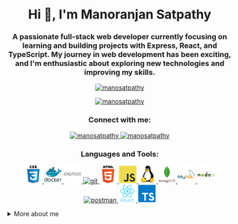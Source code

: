 <!-- Add your profile banner here, if you have one -->

<h1 align="center">Hi 👋, I'm Manoranjan Satpathy</h1>
<h3 align="center">A passionate full-stack web developer currently focusing on learning and building projects with Express, React, and TypeScript. My journey in web development has been exciting, and I'm enthusiastic about exploring new technologies and improving my skills.</h3>

<p align="center">
  <a href="https://github.com/ryo-ma/github-profile-trophy">
    <img src="https://github-profile-trophy.vercel.app/?username=manosatpathy&theme=gruvbox&no-frame=true&row=2&column=3" alt="manosatpathy" />
  </a>
</p>

<p align="center">
  <a href="https://twitter.com/manosatpathy" target="_blank">
    <img src="https://img.shields.io/twitter/follow/manosatpathy?logo=twitter&style=for-the-badge" alt="manosatpathy" />
  </a>
</p>

<h3 align="center">Connect with me:</h3>
<p align="center">
  <a href="https://twitter.com/manosatpathy" target="_blank">
    <img src="https://raw.githubusercontent.com/rahuldkjain/github-profile-readme-generator/master/src/images/icons/Social/twitter.svg" alt="manosatpathy" height="30" width="40" />
  </a>
  <a href="https://instagram.com/manosatpathy" target="_blank">
    <img src="https://raw.githubusercontent.com/rahuldkjain/github-profile-readme-generator/master/src/images/icons/Social/instagram.svg" alt="manosatpathy" height="30" width="40" />
  </a>
</p>

<h3 align="center">Languages and Tools:</h3>
<p align="center">
  <a href="https://www.w3schools.com/css/" target="_blank" rel="noreferrer">
    <img src="https://raw.githubusercontent.com/devicons/devicon/master/icons/css3/css3-original-wordmark.svg" alt="css3" width="40" height="40"/>
  </a>
  <a href="https://www.docker.com/" target="_blank" rel="noreferrer">
    <img src="https://raw.githubusercontent.com/devicons/devicon/master/icons/docker/docker-original-wordmark.svg" alt="docker" width="40" height="40"/>
  </a>
  <a href="https://expressjs.com" target="_blank" rel="noreferrer">
    <img src="https://raw.githubusercontent.com/devicons/devicon/master/icons/express/express-original-wordmark.svg" alt="express" width="40" height="40"/>
  </a>
  <a href="https://git-scm.com/" target="_blank" rel="noreferrer">
    <img src="https://www.vectorlogo.zone/logos/git-scm/git-scm-icon.svg" alt="git" width="40" height="40"/>
  </a>
  <a href="https://www.w3.org/html/" target="_blank" rel="noreferrer">
    <img src="https://raw.githubusercontent.com/devicons/devicon/master/icons/html5/html5-original-wordmark.svg" alt="html5" width="40" height="40"/>
  </a>
  <a href="https://developer.mozilla.org/en-US/docs/Web/JavaScript" target="_blank" rel="noreferrer">
    <img src="https://raw.githubusercontent.com/devicons/devicon/master/icons/javascript/javascript-original.svg" alt="javascript" width="40" height="40"/>
  </a>
  <a href="https://www.linux.org/" target="_blank" rel="noreferrer">
    <img src="https://raw.githubusercontent.com/devicons/devicon/master/icons/linux/linux-original.svg" alt="linux" width="40" height="40"/>
  </a>
  <a href="https://www.mongodb.com/" target="_blank" rel="noreferrer">
    <img src="https://raw.githubusercontent.com/devicons/devicon/master/icons/mongodb/mongodb-original-wordmark.svg" alt="mongodb" width="40" height="40"/>
  </a>
  <a href="https://www.mysql.com/" target="_blank" rel="noreferrer">
    <img src="https://raw.githubusercontent.com/devicons/devicon/master/icons/mysql/mysql-original-wordmark.svg" alt="mysql" width="40" height="40"/>
  </a>
  <a href="https://nodejs.org" target="_blank" rel="noreferrer">
    <img src="https://raw.githubusercontent.com/devicons/devicon/master/icons/nodejs/nodejs-original-wordmark.svg" alt="nodejs" width="40" height="40"/>
  </a>
  <a href="https://postman.com" target="_blank" rel="noreferrer">
    <img src="https://www.vectorlogo.zone/logos/getpostman/getpostman-icon.svg" alt="postman" width="40" height="40"/>
  </a>
  <a href="https://reactjs.org/" target="_blank" rel="noreferrer">
    <img src="https://raw.githubusercontent.com/devicons/devicon/master/icons/react/react-original-wordmark.svg" alt="react" width="40" height="40"/>
  </a>
  <a href="https://www.typescriptlang.org/" target="_blank" rel="noreferrer">
    <img src="https://raw.githubusercontent.com/devicons/devicon/master/icons/typescript/typescript-original.svg" alt="typescript" width="40" height="40"/>
  </a>
</p>

<details>
<summary>More about me</summary>
<br>

- 🌱 I’m currently learning **Express, React, Typescript**
- 📫 How to reach me **manosatpathy@gmail.com**
- ⚡ Fun fact **I am a tech enthusiast who transitioned from the world of business (I'm an MBA graduate) to become a coding ninja, learning the ways of the web development world!**

</details>

<!-- Add any other sections or elements you'd like to include -->

